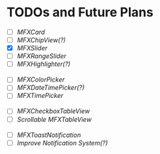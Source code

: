 # TODOs and Future Plans

- [ ] *MFXCard*
- [ ] *MFXChipView(?)*
- [x] *MFXSlider*
- [ ] *MFXRangeSlider* 
- [ ] *MFXHighlighter(?)*
  <br></br>
- [ ] *MFXColorPicker*
- [ ] *MFXDateTimePicker(?)*
- [ ] *MFXTimePicker*
  <br></br>
- [ ] *MFXCheckboxTableView*
- [ ] *Scrollable MFXTableView*
  <br></br>
- [ ] *MFXToastNotification*
- [ ] *Improve Notification System(?)*